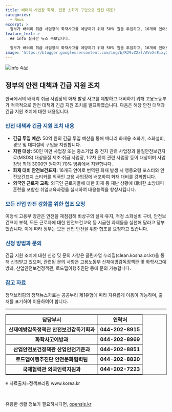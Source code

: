 ```yaml
---
title: 배터리 사업장 화재, 전용 소화기 구입으로 안전 대응!
categories:
  - News
excerpt: >
  정부가 배터리 취급 사업장의 화재사고를 예방하기 위해 50억 원을 투입하고, 16개국 언어로 번역된 화재 행동요령 포스터와 안전보건표지 스티커를 외국인 고용 사업장에 배포한다. 지원 대상은 50인 미만 사업장 또는 전지 사업장이며, 화재용 소화기 등의 구입을 지원한다. 외국인 근로자를 대상으로 화재 대비 교육을 확대하는 계획이다. 이를 통해 안전한 작업환경 조성에 노력하고 있다. (추가 문의: 고용노동부)
feature_text: >
  ## info 실시간 뉴스 속보입니다.

  정부가 배터리 취급 사업장의 화재사고를 예방하기 위해 50억 원을 투입하고, 16개국 언어로 번역된 화재 행동요령 포스터와 안전보건표지 스티커를 외국인 고용 사업장에 배포한다. 지원 대상은 50인 미만 사업장 또는 전지 사업장이며, 화재용 소화기 등의 구입을 지원한다. 외국인 근로자를 대상으로 화재 대비 교육을 확대하는 계획이다. 이를 통해 안전한 작업환경 조성에 노력하고 있다. (추가 문의: 고용노동부)
image: 'https://blogger.googleusercontent.com/img/b/R29vZ2xl/AVvXsEixyZcFfHzMRdzZMjFBmAUKJYCLCGyLL1o632UiGVXcaFdKo_bkvkuCioo0uUKlGfBVcT3P84aROyZIXSBEx3Aw5nCQ3pTgDom1WDC4m8eifvWiAmWEEVb4x6G_l8C0QH225ldMjyaFvpxGEBGNO37VmDTDMHGhJPq73UglMfDca1-0aw/s1600/blogspot.png'
---
```


<p><img src="https://blogger.googleusercontent.com/img/b/R29vZ2xl/AVvXsEixyZcFfHzMRdzZMjFBmAUKJYCLCGyLL1o632UiGVXcaFdKo_bkvkuCioo0uUKlGfBVcT3P84aROyZIXSBEx3Aw5nCQ3pTgDom1WDC4m8eifvWiAmWEEVb4x6G_l8C0QH225ldMjyaFvpxGEBGNO37VmDTDMHGhJPq73UglMfDca1-0aw/s1600/blogspot.png" alt="info 속보" /></p>

<h2 data-ke-size="size26">정부의 안전 대책과 긴급 지원 조치</h2>

<p data-ke-size="size16">한국에서의 배터리 취급 사업장의 화재 발생 사고를 예방하고 대비하기 위해 고용노동부가 적극적으로 안전 대책과 긴급 지원 조치를 발표하였습니다. 다음은 해당 안전 대책과 긴급 지원 조치에 대한 내용입니다.</p>

<h3><b><span style="color: #1a5490;">안전 대책과 긴급 지원 조치 내용</span></b></h3>

<ul>
  <li><b>긴급 투입 예산:</b> 50억 원의 긴급 투입 예산을 통해 배터리 화재용 소화기, 소화설비, 경보 및 대피설비 구입을 지원합니다.</li>
  <li><b>지원 대상:</b> 50인 미만 사업장 또는 중소기업 중 전지 관련 사업장과 물질안전보건자료(MSDS) 대상물질 제조·취급 사업장, 1·2차 전지 관련 사업장 등이 대상이며 사업장당 최대 3000만 원까지 70% 범위에서 지원합니다.</li>
  <li><b>화재 대비 안전보건표지:</b> 16개국 언어로 번역된 화재 발생 시 행동요령 포스터와 안전보건표지 스티커를 외국인 고용 사업장에 배포하여 화재 대비를 강화합니다.</li>
  <li><b>외국인 근로자 교육:</b> 외국인 근로자들에 대한 화재 등 재난 상황에 대비한 소방대피훈련을 포함한 취업교육과정을 실시하여 대응능력을 향상시킵니다.</li>
</ul>

<h3><b><span style="color: #1a5490;">모든 산업 안전 강화를 위한 협조 요청</span></b></h3>

<p data-ke-size="size16">이정식 고용부 장관은 안전을 재점검해 비상구의 설치·유지, 적정 소화설비 구비, 안전보건표지 부착, 모든 근로자에 대한 안전보건교육 등 시급한 과제들을 실천해 달라고 당부했습니다. 이에 따라 정부는 모든 산업 안전을 위한 협조를 요청하고 있습니다.</p>

<h3><b><span style="color: #1a5490;">신청 방법과 문의</span></b></h3>

<p data-ke-size="size16">긴급 지원 조치에 대한 신청 및 문의 사항은 클린사업 누리집(clean.kosha.or.kr)을 통해 신청받고 있으며, 관련된 문의 사항은 고용노동부 산재예방감독정책관 및 화학사고예방과, 산업안전보건정책관, 로드맵이행추진단 등에 문의 가능합니다.</p>

<h3><b><span style="color: #1a5490;">참고 자료</span></b></h3>

<p data-ke-size="size16">정책브리핑의 정책뉴스자료는 공공누리 제1유형에 따라 자유롭게 이용이 가능하며, 출처를 표기하여 이용하여야 합니다.</p>

<hr data-ke-size="size16">

<table style="width: 100%;" border="1">
<tbody>
<tr>
<td style="text-align: center; height: 17px;"><b>담당부서</b></td>
<td style="text-align: center; height: 17px;"><b>연락처</b></td>
</tr>
<tr>
<td style="text-align: center; height: 17px;"><b>산재예방감독정책관 안전보건감독기획과</b></td>
<td style="text-align: center; height: 17px;"><b>044-202-8915</b></td>
</tr>
<tr>
<td style="text-align: center; height: 17px;"><b>화학사고예방과</b></td>
<td style="text-align: center; height: 17px;"><b>044-202-8969</b></td>
</tr>
<tr>
<td style="text-align: center; height: 17px;"><b>산업안전보건정책관 산업안전기준과</b></td>
<td style="text-align: center; height: 17px;"><b>044-202-8851</b></td>
</tr>
<tr>
<td style="text-align: center; height: 17px;"><b>로드맵이행추진단 안전문화협력팀</b></td>
<td style="text-align: center; height: 17px;"><b>044-202-8820</b></td>
</tr>
<tr>
<td style="text-align: center; height: 17px;"><b>국제협력관 외국인력지원과</b></td>
<td style="text-align: center; height: 17px;"><b>044-202-7223</b></td>
</tr>
</tbody>
</table>

<p data-ke-size="size16">※ 자료출처=정책브리핑 www.korea.kr</p>

<p data-ke-size="size16">&nbsp;</p>
유용한 생활 정보가 필요하시다면, <a href="https://opensis.kr" rel="dofollow">opensis.kr</a>


